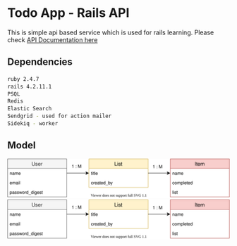 # Todo App - Rails API

This is simple api based service which is used for rails learning. Please check [API Documentation here](https://mohankrish.docs.apiary.io/#)

## Dependencies

```bash
ruby 2.4.7
rails 4.2.11.1
PSQL
Redis
Elastic Search
Sendgrid - used for action mailer
Sidekiq - worker
```

## Model

![Todo model](./docs/images/todo_model.svg)
<img src="./docs/images/todo_model.svg">